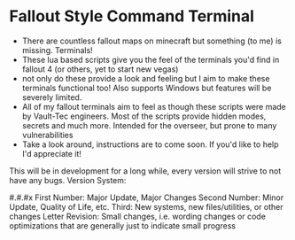 # Fallout Style Command Terminal
- There are countless fallout maps on minecraft but something (to me) is missing. Terminals!
- These lua based scripts give you the feel of the terminals you'd find in fallout 4 (or others, yet to start new vegas)
- not only do these provide a look and feeling but I aim to make these terminals functional too! Also supports Windows but features will be severely limited.
- All of my fallout terminals aim to feel as though these scripts were made by Vault-Tec engineers. Most of the scripts provide hidden modes, secrets and much more. Intended for the overseer, but prone to many vulnerabilities
- Take a look around, instructions are to come soon. If you'd like to help I'd appreciate it!

This will be in development for a long while, every version will strive to not have any bugs.
Version System:

#.#.#x
First Number: Major Update, Major Changes
Second Number: Minor Update, Quality of Life, etc.
Third: New systems, new files/utilities, or other changes
Letter Revision: Small changes, i.e. wording changes or code optimizations that are generally just to indicate small progress
